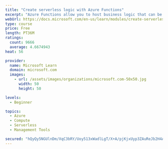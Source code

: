 ```yaml
---
title: "Create serverless logic with Azure Functions"
excerpt: "Azure Functions allow you to host business logic that can be executed without managing or provisioning server infrastructure"
webUrl: https://docs.microsoft.com/en-us/learn/modules/create-serverless-logic-with-azure-functions/
type: course
price: Free
length: PT36M
ratings:
  count: 9666
  average: 4.6674943
heat: 56

provider:
  name: Microsoft Learn
  domain: microsoft.com
  images:
    - url: /assets/images/organizations/microsoft.com-50x50.jpg
      width: 50
      height: 50

levels:
  - Beginner

topics:
  - Azure
  - Compute
  - Serverless
  - Management Tools

secured: "hQyQy5NGUlnDm/XqC3bRY/Uoy513xWadlLgT/X+A/pjKjxUyp3ZAuReJb2H4AV1zP0Uv/SSymO/norzJdLtOcHMOVG9PmsJkQRhkCR307XJqKTs+ipuNrXeViyon3xqRit9622Vg7w7WQ5zpWS2G9mellSBx3QDTIumEgO2l5EuWCTv8HwhkYX0MpH5GvSSEhYgB4xbM4LdTUp9DzoNBv12lttvRIC2mpO9J5ulKYCWk5pkrC81Fq5Fn9UvOgZF7j98w7EkpYrsb5snL2sT8t8Py4IdZfilSx24QJXRS0jLkLqU+eQdTALwmZgaTr2mEamfFjer9YZUBk6dpXzdGemSmgpjcYo/ccKTkhJQyL6PJ/tPYPbikKoGsd9jsZ2VH7z/wcUsiL7/+zSXO0rKZLgtKnY3VBEAoHBrP94fSkUI=;ZgbYnZX73CQBpk6Mf7+u8g=="
---
```



